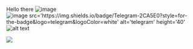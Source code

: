 Hello there
![image]({https://img.shields.io/badge/Telegram-2CA5E0?style=for-the-badge&logo=telegram&logoColor=white})
![image src='https://img.shields.io/badge/Telegram-2CA5E0?style=for-the-badge&logo=telegram&logoColor=white' alt='telegram' height='40']({https://t.me/Kim_Sofa})
![alt text]([http://url/to/img.png](https://img.shields.io/badge/Telegram-2CA5E0?style=for-the-badge&logo=telegram&logoColor=white))
<div align="left">
<a href="[https:](https://t.me/Kim_Sofa)" target="_blank">
<img src="https://img.shields.io/badge/Telegram-2CA5E0?style=for-the-badge&logo=telegram&logoColor=white" />
